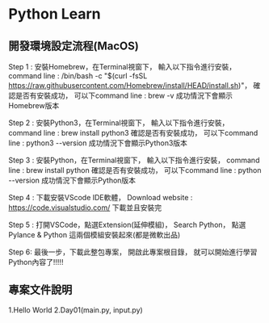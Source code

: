 # Python Learn

## 開發環境設定流程(MacOS)
Step 1 : 
        安裝Homebrew，在Terminal視窗下，
        輸入以下指令進行安裝，
        command line : /bin/bash -c "$(curl -fsSL https://raw.githubusercontent.com/Homebrew/install/HEAD/install.sh)"，
        確認是否有安裝成功，
        可以下command line : brew -v
        成功情況下會顯示Homebrew版本

Step 2 : 
        安裝Python3，在Terminal視窗下，
        輸入以下指令進行安裝，
        command line : brew install python3 
        確認是否有安裝成功，
        可以下command line : python3 --version 
        成功情況下會顯示Python3版本

Step 3 :
        安裝Python，在Terminal視窗下，
        輸入以下指令進行安裝，
        command line : brew install python
        確認是否有安裝成功，
        可以下command line : python --version 
        成功情況下會顯示Python版本

Step 4 : 
        下載安裝VScode IDE軟體，
        Download website : https://code.visualstudio.com/
        下載並且安裝完

Step 5 :
        打開VSCode，點選Extension(延伸模組)，
        Search Python，
        點選Pylance & Python 這兩個模組安裝起來(都是微軟出品)

Step 6: 
        最後一步，下載此整包專案，
        開啟此專案根目錄，
        就可以開始進行學習Python內容了!!!!!     



## 專案文件說明
1.Hello World
2.Day01(main.py, input.py)



